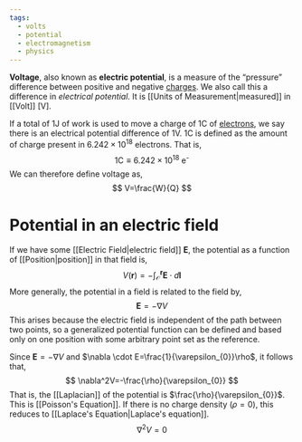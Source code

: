 ```yaml
---
tags:
  - volts
  - potential
  - electromagnetism
  - physics
---
```

**Voltage**, also known as **electric potential**, is a measure of the “pressure” difference between positive and negative [charges](Charge.md). We also call this a difference in _electrical potential_. It is [[Units of Measurement|measured]] in [[Volt]] $[\mathrm{V}]$.

If a total of $1\text{J}$ of work is used to move a charge of $1\text{C}$ of [electrons](Electron), we say there is an electrical potential difference of $1\text{V}$. $1\text{C}$ is defined as the amount of charge present in $6.242\times10^{18}$ electrons. That is,
$$ 1\text{C}\equiv6.242\times10^{18}\text{ e}^\text{-} $$
We can therefore define voltage as,
$$ V=\frac{W}{Q} $$
# Potential in an electric field
If we have some [[Electric Field|electric field]] $\mathbf{E}$, the potential as a function of [[Position|position]] in that field is,
$$
V(\mathbf{r})=-\int_{\mathcal{O}}^\mathbf{r} \mathbf{E}\cdot d\mathbf{l}
$$
More generally, the potential in a field is related to the field by,
$$
\mathbf{E}=-\nabla V
$$
This arises because the electric field is independent of the path between two points, so a generalized potential function can be defined and based only on one position with some arbitrary point set as the reference. 

Since $\mathbf{E}=-\nabla V$ and $\nabla \cdot E=\frac{1}{\varepsilon_{0}}\rho$, it follows that,
$$
\nabla^2V=-\frac{\rho}{\varepsilon_{0}}
$$
That is, the [[Laplacian]] of the potential is $\frac{\rho}{\varepsilon_{0}}$. This is [[Poisson's Equation]]. If there is no charge density ($\rho=0$), this reduces to [[Laplace's Equation|Laplace's equation]].
$$
\nabla^2V=0
$$
